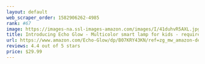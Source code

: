 ```yaml
---
layout: default 
﻿web_scraper_order: 1582906262-4985
rank: #67
image: https://images-na.ssl-images-amazon.com/images/I/41duhvR5AXL.jpg
title: Introducing Echo Glow - Multicolor smart lamp for kids - requires compatible Alexa device
url: https://www.amazon.com/Echo-Glow/dp/B07KRY43KN/ref=zg_mw_amazon-devices_67?_encoding=UTF8&psc=1&refRID=6VMZG7Z8NQN54MF293SQ
reviews: 4.4 out of 5 stars
price: $29.99 
---
```

